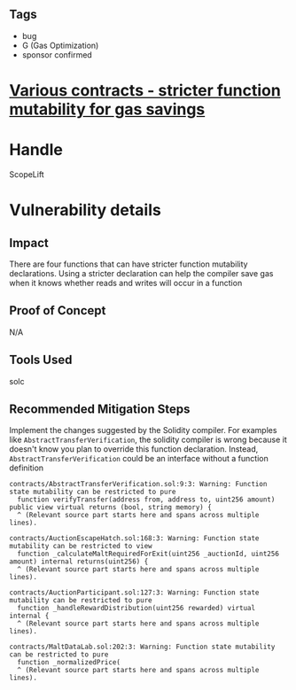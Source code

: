 ## Tags

- bug
- G (Gas Optimization)
- sponsor confirmed

# [Various contracts - stricter function mutability for gas savings](https://github.com/code-423n4/2021-11-malt-findings/issues/330) 

# Handle

ScopeLift


# Vulnerability details

## Impact

There are four functions that can have stricter function mutability declarations. Using a stricter declaration can help the compiler save gas when it knows whether reads and writes will occur in a function

## Proof of Concept

N/A

## Tools Used

solc

## Recommended Mitigation Steps

Implement the changes suggested by the Solidity compiler. For examples like `AbstractTransferVerification`, the solidity compiler is wrong because it doesn't know you plan to override this function declaration. Instead, `AbstractTransferVerification` could be an interface without a function definition

```
contracts/AbstractTransferVerification.sol:9:3: Warning: Function state mutability can be restricted to pure
  function verifyTransfer(address from, address to, uint256 amount) public view virtual returns (bool, string memory) {
  ^ (Relevant source part starts here and spans across multiple lines).

contracts/AuctionEscapeHatch.sol:168:3: Warning: Function state mutability can be restricted to view
  function _calculateMaltRequiredForExit(uint256 _auctionId, uint256 amount) internal returns(uint256) {
  ^ (Relevant source part starts here and spans across multiple lines).

contracts/AuctionParticipant.sol:127:3: Warning: Function state mutability can be restricted to pure
  function _handleRewardDistribution(uint256 rewarded) virtual internal {
  ^ (Relevant source part starts here and spans across multiple lines).

contracts/MaltDataLab.sol:202:3: Warning: Function state mutability can be restricted to pure
  function _normalizedPrice(
  ^ (Relevant source part starts here and spans across multiple lines).
```


